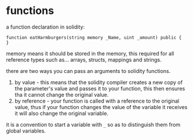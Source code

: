 # functions

a function declaration in solidity:

```solidity
function eatHarmburgers(string memory _Name, uint _amount) public {
}
```

memory means it should be stored in the memory, this required for all reference types such as... arrays, structs, mappings and strings.

there are two ways you can pass an arguments to solidity functions.

1. by value - this means that the solidity compiler creates a new copy of the parameter's value and passes it to your function, this then ensures tha it cannot change the original value.
2. by reference - your function is called with a reference to the original value, thus if your function changes the value of the variable it receives it will also change the original variable.

it is a convention to start a variable with `_` so as to distinguish them from global variables.
